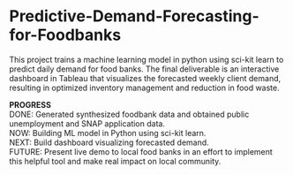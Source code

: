 # Predictive-Demand-Forecasting-for-Foodbanks  
This project trains a machine learning model in python using sci-kit learn to predict daily demand for food banks. The final deliverable is an interactive dashboard in Tableau that visualizes the forecasted weekly client demand, resulting in optimized inventory management and reduction in food waste.

**PROGRESS**   
DONE: Generated synthesized foodbank data and obtained public unemployment and SNAP application data.  
NOW: Building ML model in Python using sci-kit learn.  
NEXT: Build dashboard visualizing forecasted demand.  
FUTURE: Present live demo to local food banks in an effort to implement this helpful tool and make real impact on local community.  
